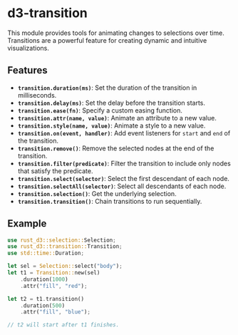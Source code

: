 # d3-transition

This module provides tools for animating changes to selections over time. Transitions are a powerful feature for creating dynamic and intuitive visualizations.

## Features

-   **`transition.duration(ms)`**: Set the duration of the transition in milliseconds.
-   **`transition.delay(ms)`**: Set the delay before the transition starts.
-   **`transition.ease(fn)`**: Specify a custom easing function.
-   **`transition.attr(name, value)`**: Animate an attribute to a new value.
-   **`transition.style(name, value)`**: Animate a style to a new value.
-   **`transition.on(event, handler)`**: Add event listeners for `start` and `end` of the transition.
-   **`transition.remove()`**: Remove the selected nodes at the end of the transition.
-   **`transition.filter(predicate)`**: Filter the transition to include only nodes that satisfy the predicate.
-   **`transition.select(selector)`**: Select the first descendant of each node.
-   **`transition.selectAll(selector)`**: Select all descendants of each node.
-   **`transition.selection()`**: Get the underlying selection.
-   **`transition.transition()`**: Chain transitions to run sequentially.

## Example

```rust
use rust_d3::selection::Selection;
use rust_d3::transition::Transition;
use std::time::Duration;

let sel = Selection::select("body");
let t1 = Transition::new(sel)
    .duration(1000)
    .attr("fill", "red");

let t2 = t1.transition()
    .duration(500)
    .attr("fill", "blue");

// t2 will start after t1 finishes.
```